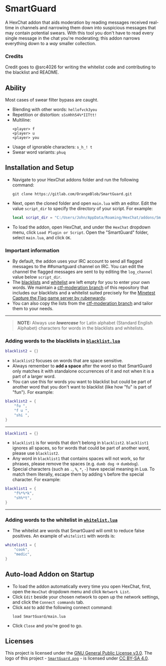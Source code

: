 # SmartGuard
A HexChat addon that aids moderation by reading messages received real-time in channels and narrowing them down into suspicious messages that may contain potential swears. With this tool you don't have to read every single message in the chat you're moderating; this addon narrows everything down to a _way_ smaller collection.

### Credits
Credit goes to @src4026 for writing the whitelist code and contributing to the blacklist and README.

## Ability
Most cases of swear filter bypass are caught.
- Blending with other words: `hellofvck3you`
- Repetition or distortion: `sSsHhh54%*IITtt!`
- Multiline:
    ```
    <player> f
    <player> u
    <player> you
    ```
- Usage of ignorable characters: `s_h_! t`
- Swear word variants: `phuq`

## Installation and Setup
- Navigate to your HexChat addons folder and run the following command:
    ```
    git clone https://gitlab.com/OrangeBlob/SmartGuard.git
    ```
- Next, open the cloned folder and open `main.lua` with an editor. Edit the value `script_dir` to specify the directory of your script. For example:
    ```lua
    local script_dir = "C:/Users/John/AppData/Roaming/HexChat/addons/SmartGuard"
    ```
- To load the addon, open HexChat, and under the `HexChat` dropdown menu, click `Load Plugin or Script`. Open the "SmartGuard" folder, select `main.lua`, and click `OK`.

### Important information
- By default, the addon uses your IRC account to send all flagged messages to the ##smartguard channel on IRC. You can edit the channel the flagged messages are sent to by editing the `log_channel` value below `script_dir`.
- The [blacklists](blacklist.lua) and [whitelist](whitelist.lua) are left empty for you to enter your own words. We maintain a [ctf-moderation branch](https://gitlab.com/OrangeBlob/SmartGuard/-/tree/ctf-moderation?ref_type=heads) of this repository that includes our blacklists and a whitelist suited precisely for the [Minetest Capture the Flag game server by rubenwardy](https://ctf.rubenwardy.com/).
- You can also copy the lists from the [ctf-moderation branch](https://gitlab.com/OrangeBlob/SmartGuard/-/tree/ctf-moderation?ref_type=heads) and tailor them to your needs.

---

> **NOTE:** Always use ***lowercase*** for Latin alphabet (Standard English Alphabet) characters for words in the blacklists and whitelists.

### Adding words to the blacklists in [`blacklist.lua`](blacklist.lua)
```lua
blacklist2 = {}
```

- `blacklist2` focuses on words that are space sensitive. 
- Always remember to **add a space** after the word so that SmartGuard only matches it with standalone occurrences of it and not when it is a part of a larger word.
- You can use this for words you want to blacklist but could be part of another word that you don't want to blacklist (like how "fu" is part of "fun"). For example:

```lua
blacklist2 = {
    "fu ",
    "f u ",
    "shi ",
}
```

---

```lua
blacklist1 = {}
```

- `blacklist1` is for words that don't belong in `blacklist2`. `blacklist1` ignores all spaces, so for words that could be part of another word, please use `blacklist2`.
- Any word in `blacklist1` that contains spaces will not work, so for phrases, please remove the spaces (e.g. `dumb dog` -> `dumbdog`).
- Special characters (such as `.`, `%`, `*`, `-`) have special meaning in Lua. To match them literally, escape them by adding `%` before the special character. For example:

```lua
blacklist1 = {
    "f%*%*k",
    "sh%*t",
}
```

---

### Adding words to the whitelist in [`whitelist.lua`](whitelist.lua)
- The whitelist are words that SmartGuard will omit to reduce false positives. An example of `whitelist1` with words is:

```lua
whitelist1 = {
    "cook",
    "medic",
}
```

## Auto-load Addon on Startup
- To load the addon automatically every time you open HexChat, first, open the `HexChat` dropdown menu and click `Network List`.
- Click `Edit` beside your chosen network to open up the network settings, and click the `Connect commands` tab.
- Click `Add` to add the following connect command:
    ```
    load SmartGuard/main.lua
    ```
- Click `Close` and you're good to go.

## Licenses
This project is licensed under the [GNU General Public License v3.0](LICENSE). The logo of this project - [`SmartGuard.png`](./assets/SmartGuard.png) -  is licensed under [CC BY-SA 4.0](https://creativecommons.org/licenses/by-sa/4.0/).
